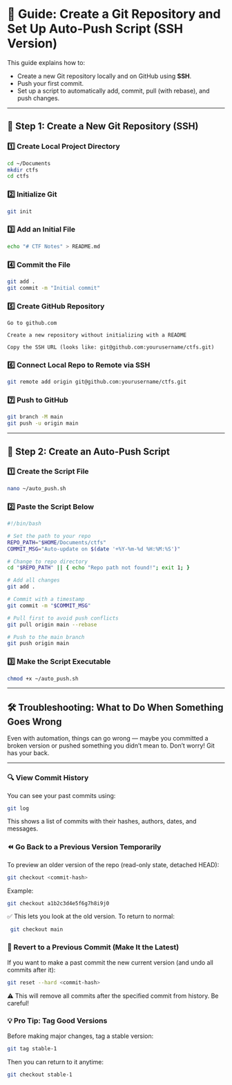 # 🚀 Guide: Create a Git Repository and Set Up Auto-Push Script (SSH Version)

This guide explains how to:
- Create a new Git repository locally and on GitHub using **SSH**.
- Push your first commit.
- Set up a script to automatically add, commit, pull (with rebase), and push changes.

---

## 🔧 Step 1: Create a New Git Repository (SSH)

### 1️⃣ Create Local Project Directory

```bash
cd ~/Documents
mkdir ctfs
cd ctfs
```
### 2️⃣ Initialize Git
```bash
git init
```
### 3️⃣ Add an Initial File
```bash
echo "# CTF Notes" > README.md
```
### 4️⃣ Commit the File
```bash
git add .
git commit -m "Initial commit"
```
### 5️⃣ Create GitHub Repository

    Go to github.com

    Create a new repository without initializing with a README

    Copy the SSH URL (looks like: git@github.com:yourusername/ctfs.git)

### 6️⃣ Connect Local Repo to Remote via SSH
```bash
git remote add origin git@github.com:yourusername/ctfs.git
```
### 7️⃣ Push to GitHub
```bash
git branch -M main
git push -u origin main
```
---

## 🤖 Step 2: Create an Auto-Push Script

### 1️⃣ Create the Script File
```bash
nano ~/auto_push.sh
```
### 2️⃣ Paste the Script Below
``` bash
#!/bin/bash

# Set the path to your repo
REPO_PATH="$HOME/Documents/ctfs"
COMMIT_MSG="Auto-update on $(date '+%Y-%m-%d %H:%M:%S')"

# Change to repo directory
cd "$REPO_PATH" || { echo "Repo path not found!"; exit 1; }

# Add all changes
git add .

# Commit with a timestamp
git commit -m "$COMMIT_MSG"

# Pull first to avoid push conflicts
git pull origin main --rebase

# Push to the main branch
git push origin main
```
### 3️⃣ Make the Script Executable

```bash
chmod +x ~/auto_push.sh
```
---

## 🛠️ Troubleshooting: What to Do When Something Goes Wrong

Even with automation, things can go wrong — maybe you committed a broken version or pushed something you didn’t mean to. Don’t worry! Git has your back.

---

### 🔍 View Commit History

You can see your past commits using:

```bash
git log
```
This shows a list of commits with their hashes, authors, dates, and messages.

### ⏪ Go Back to a Previous Version Temporarily

To preview an older version of the repo (read-only state, detached HEAD):


```bash
git checkout <commit-hash>
```

Example:

```bash 
git checkout a1b2c3d4e5f6g7h8i9j0
```

✅ This lets you look at the old version. To return to normal:

```bash
 git checkout main
```
### 🔄 Revert to a Previous Commit (Make It the Latest)
If you want to make a past commit the new current version (and undo all commits after it):
```bash
git reset --hard <commit-hash>
```
⚠️ This will remove all commits after the specified commit from history. Be careful!

### 💡 Pro Tip: Tag Good Versions
Before making major changes, tag a stable version:
```bash
git tag stable-1
```
Then you can return to it anytime:
```bash
git checkout stable-1
```
